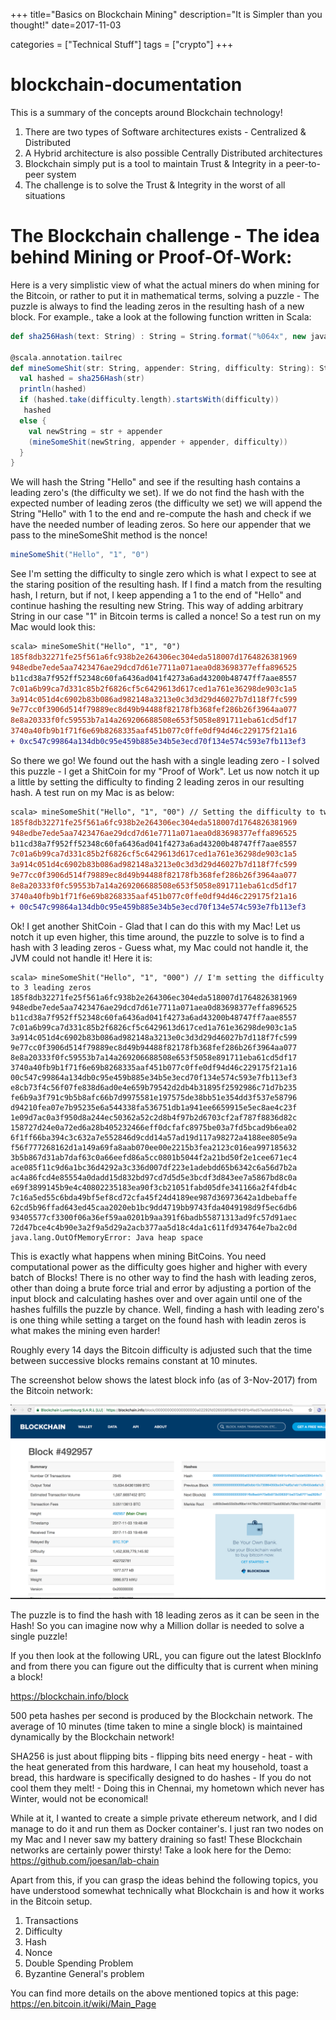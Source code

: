 +++
title="Basics on Blockchain Mining"
description="It is Simpler than you thought!"
date=2017-11-03

categories = ["Technical Stuff"]
tags = ["crypto"]
+++

# blockchain-documentation

This is a summary of the concepts around Blockchain technology!

1. There are two types of Software architectures exists - Centralized & Distributed
2. A Hybrid architecture is also possible Centrally Distributed architectures
3. Blockchain simply put is a tool to maintain Trust & Integrity in a peer-to-peer system
4. The challenge is to solve the Trust & Integrity in the worst of all situations

# The Blockchain challenge - The idea behind Mining or Proof-Of-Work:

Here is a very simplistic view of what the actual miners do when mining for the Bitcoin, or rather to put it in mathematical terms, solving a 
puzzle - The puzzle is always to find the leading zeros in the resulting hash of a new block. For example., take a look 
at the following function written in Scala:

```scala
def sha256Hash(text: String) : String = String.format("%064x", new java.math.BigInteger(1, java.security.MessageDigest.getInstance("SHA-256").digest(text.getBytes("UTF-8"))))

@scala.annotation.tailrec
def mineSomeShit(str: String, appender: String, difficulty: String): String = {
  val hashed = sha256Hash(str)
  println(hashed)
  if (hashed.take(difficulty.length).startsWith(difficulty))
   hashed
  else {
    val newString = str + appender
    (mineSomeShit(newString, appender + appender, difficulty))
  }
}
```
We will hash the String "Hello" and see if the resulting hash contains a leading zero's (the difficulty we set). If we do not find the 
hash with the expected number of leading zeros (the difficulty we set) we will append the String "Hello" with 1 to the end and re-compute
the hash and check if we have the needed number of leading zeros. So here our appender that we pass to the mineSomeShit method is the nonce!

```scala
mineSomeShit("Hello", "1", "0")
```

See I'm setting the difficulty to single zero which is what I expect to see at the staring position of the resulting hash. If I find 
a match from the resulting hash, I return, but if not, I keep appending a 1 to the end of "Hello" and continue hashing the 
resulting new String. This way of adding arbitrary String in our case "1" in Bitcoin terms is called a nonce! So a test 
run on my Mac would look this:

```diff
scala> mineSomeShit("Hello", "1", "0")
185f8db32271fe25f561a6fc938b2e264306ec304eda518007d1764826381969
948edbe7ede5aa7423476ae29dcd7d61e7711a071aea0d83698377effa896525
b11cd38a7f952ff52348c60fa6436ad041f4273a6ad43200b48747ff7aae8557
7c01a6b99ca7d331c85b2f6826cf5c6429613d617ced1a761e36298de903c1a5
3a914c051d4c6902b83b086ad982148a3213e0c3d3d29d46027b7d118f7fc599
9e77cc0f3906d514f79889ec8d49b94488f82178fb368fef286b26f3964aa077
8e8a20333f0fc59553b7a14a269206688508e653f5058e891711eba61cd5df17
3740a40fb9b1f71f6e69b8268335aaf451b077c0ffe0df94d46c229175f21a16
+ 0xc547c99864a134db0c95e459b885e34b5e3ecd70f134e574c593e7fb113ef3
```

So there we go! We found out the hash with a single leading zero - I solved this puzzle - I get a ShitCoin for my "Proof of Work". 
Let us now notch it up a little by setting the difficulty to finding 2 leading zeros in our resulting hash. A test run 
on my Mac is as below:

```diff
scala> mineSomeShit("Hello", "1", "00") // Setting the difficulty to two leading zeros
185f8db32271fe25f561a6fc938b2e264306ec304eda518007d1764826381969
948edbe7ede5aa7423476ae29dcd7d61e7711a071aea0d83698377effa896525
b11cd38a7f952ff52348c60fa6436ad041f4273a6ad43200b48747ff7aae8557
7c01a6b99ca7d331c85b2f6826cf5c6429613d617ced1a761e36298de903c1a5
3a914c051d4c6902b83b086ad982148a3213e0c3d3d29d46027b7d118f7fc599
9e77cc0f3906d514f79889ec8d49b94488f82178fb368fef286b26f3964aa077
8e8a20333f0fc59553b7a14a269206688508e653f5058e891711eba61cd5df17
3740a40fb9b1f71f6e69b8268335aaf451b077c0ffe0df94d46c229175f21a16
+ 00c547c99864a134db0c95e459b885e34b5e3ecd70f134e574c593e7fb113ef3
```

Ok! I get another ShitCoin - Glad that I can do this with my Mac! Let us notch it up even higher, this time around, the 
puzzle to solve is to find a hash with 3 leading zeros - Guess what, my Mac could not handle it, the JVM could not 
handle it! Here it is:

```
scala> mineSomeShit("Hello", "1", "000") // I'm setting the difficulty to 3 leading zeros
185f8db32271fe25f561a6fc938b2e264306ec304eda518007d1764826381969
948edbe7ede5aa7423476ae29dcd7d61e7711a071aea0d83698377effa896525
b11cd38a7f952ff52348c60fa6436ad041f4273a6ad43200b48747ff7aae8557
7c01a6b99ca7d331c85b2f6826cf5c6429613d617ced1a761e36298de903c1a5
3a914c051d4c6902b83b086ad982148a3213e0c3d3d29d46027b7d118f7fc599
9e77cc0f3906d514f79889ec8d49b94488f82178fb368fef286b26f3964aa077
8e8a20333f0fc59553b7a14a269206688508e653f5058e891711eba61cd5df17
3740a40fb9b1f71f6e69b8268335aaf451b077c0ffe0df94d46c229175f21a16
00c547c99864a134db0c95e459b885e34b5e3ecd70f134e574c593e7fb113ef3
e8cb73f4c56f07fe838d6ad0e4e659b79542d2db4b31895f2592986c71d7b235
fe6b9a3f791c9b5b8afc66b7d9975581e197575de38bb51e354dd3f537e58796
d94210fea07e7b95235e6a544338fa536751db1a941ee6659915e5ec8ae4c23f
1e09d7ac0a3f950d8a244ec50362a52c2d8b4f97b2d6703cf2af787f8836d82c
158727d24e0a72ed6a28b405232466eff0dcfafc8975be03a7fd5bcad9b6ea02
6f1ff66ba394c3c632a7e552846d9cdd14a57ad19d117a98272a4188ee805e9a
f56f777268162d1a149a69fa8aab070ee00e2215b3fea2123c016ea997185632
3b5b867d31ab7daf63c0a66eefd86a5cc0801b5044f2a21bd50f2e1cee671ec4
ace085f11c9d6a1bc36d4292a3c336d007df223e1adebdd65b6342c6a56d7b2a
ac4a86fcd4e85554a0dadd15d832bd97cd7d5d5e3bcdf3d843ee7a5867bd8c0a
e69f3899145b9e4c40802235183ea90f3cb21051fabd05dfe341166a2f4fdb4c
7c16a5ed55c6bda49bf5ef8cd72cfa45f24d4189ee987d36973642a1dbebaffe
62cd5b96ffad643ed45caa2020eb1bc9dd4719bb9743fda4049198d9f5ec6db6
93405577cf3300f06a36ef59aa0201b9aa391f6badb55871313ad9fc57d91aec
72d47bce4c4b90e3a2f9a5d29a2acb377aa5d18c4da1c611fd934764e7ba2c0d
java.lang.OutOfMemoryError: Java heap space
```

This is exactly what happens when mining BitCoins. You need computational power as the difficulty goes higher and higher 
with every batch of Blocks! There is no other way to find the hash with leading zeros, other than doing a brute force 
trial and error by adjusting a portion of the input block and calculating hashes over and over again until one of the 
hashes fulfills the puzzle by chance. Well, finding a hash with leading zero's is one thing while setting a target on 
the found hash with leadin zeros is what makes the mining even harder!

Roughly every 14 days the Bitcoin difficulty is adjusted such that the time between successive blocks remains constant 
at 10 minutes.

The screenshot below shows the latest block info (as of 3-Nov-2017) from the Bitcoin network:

![Blockchain Info](/images/blockchain-info.png)

The puzzle is to find the hash with 18 leading zeros as it can be seen in the Hash! So you can imagine now why a Million 
dollar is needed to solve a single puzzle!

If you then look at the following URL, you can figure out the latest BlockInfo and from there you can figure out the difficulty 
that is current when mining a block!

https://blockchain.info/block

500 peta hashes per second is produced by the Blockchain network. The average of 10 minutes (time taken to mine a single block) 
is maintained dynamically by the Blockchain network!

SHA256 is just about flipping bits - flipping bits need energy - heat - with the heat generated from this hardware, I can heat 
my household, toast a bread, this hardware is specifically designed to do hashes - If you do not cool them they melt! - Doing 
this in Chennai, my hometown which never has Winter, would not be economical!

While at it, I wanted to create a simple private ethereum network, and I did manage to do it and run them as Docker container's. I 
just ran two nodes on my Mac and I never saw my battery draining so fast! These Blockchain networks are certainly power thirsty! 
Take a look here for the Demo: https://github.com/joesan/lab-chain

Apart from this, if you can grasp the ideas behind the following topics, you have understood somewhat technically what Blockchain 
is and how it works in the Bitcoin setup.

1. Transactions
2. Difficulty
3. Hash
4. Nonce
5. Double Spending Problem
6. Byzantine General's problem

You can find more details on the above mentioned topics at this page: https://en.bitcoin.it/wiki/Main_Page
